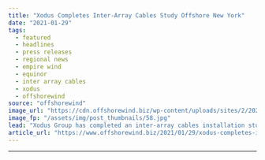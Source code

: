 ```yaml
---
title: "Xodus Completes Inter-Array Cables Study Offshore New York"
date: "2021-01-29"
tags: 
  - featured
  - headlines
  - press releases
  - regional news
  - empire wind
  - equinor
  - inter array cables
  - xodus
  - offshorewind
source: "offshorewind"
image_url: "https://cdn.offshorewind.biz/wp-content/uploads/sites/2/2021/01/29154008/Xodus-Completes-Inter-Array-Cables-Study-Offshore-New-York.jpg"
image_fp: "/assets/img/post_thumbnails/58.jpg"
lead: "Xodus Group has completed an inter-array cables installation study for Equinor’s Empire Wind Phase 1 offshore wind project in New York.  Xodus was"
article_url: "https://www.offshorewind.biz/2021/01/29/xodus-completes-inter-array-cables-study-offshore-new-york/"
---
```


---
